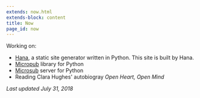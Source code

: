 ```yaml
---
extends: now.html
extends-block: content
title: Now
page_id: now
---
```

Working on:

* [Hana](https://github.com/mayo/hana), a static site generator written in Python. This site is built by Hana.
* [Micropub](https://github.com/mayo/pycropub) library for Python
* [Microsub](https://github.com/mayo/pycrosub) server for Python
* Reading Clara Hughes' autobiogray *Open Heart, Open Mind*

*Last updated July 31, 2018*
